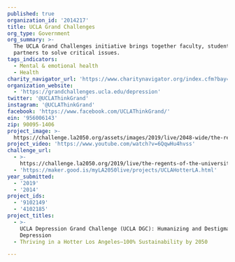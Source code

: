 ```yaml
---
published: true
organization_id: '2014217'
title: UCLA Grand Challenges
org_type: Government
org_summary: >-
  The UCLA Grand Challenges initiative brings together faculty, students and
  partners to solve critical issues.
tags_indicators:
  - Mental & emotional health
  - Health
charity_navigator_url: 'https://www.charitynavigator.org/index.cfm?bay=search.profile&ein=956006143'
organization_website:
  - 'https://grandchallenges.ucla.edu/depression'
twitter: '@UCLAThinkGrand'
instagram: '@UCLAThinkGrand'
facebook: 'https://www.facebook.com/UCLAThinkGrand/'
ein: '956006143'
zip: 90095-1406
project_image: >-
  https://challenge.la2050.org/assets/images/2019/live/2048-wide/the-regents-of-the-university-of-california-ucla-depression-grand-challenge.jpg
project_video: 'https://www.youtube.com/watch?v=6QqwHu4hvss'
challenge_url:
  - >-
    https://challenge.la2050.org/2019/live/the-regents-of-the-university-of-california-ucla-depression-grand-challenge/
  - 'https://maker.good.is/myLA2050live/projects/UCLAHotterLA.html'
year_submitted:
  - '2019'
  - '2014'
project_ids:
  - '9102149'
  - '4102185'
project_titles:
  - >-
    UCLA Depression Grand Challenge (UCLA DGC): Humanizing and Destigmatizing
    Depression
  - Thriving in a Hotter Los Angeles—100% Sustainability by 2050

---
```

